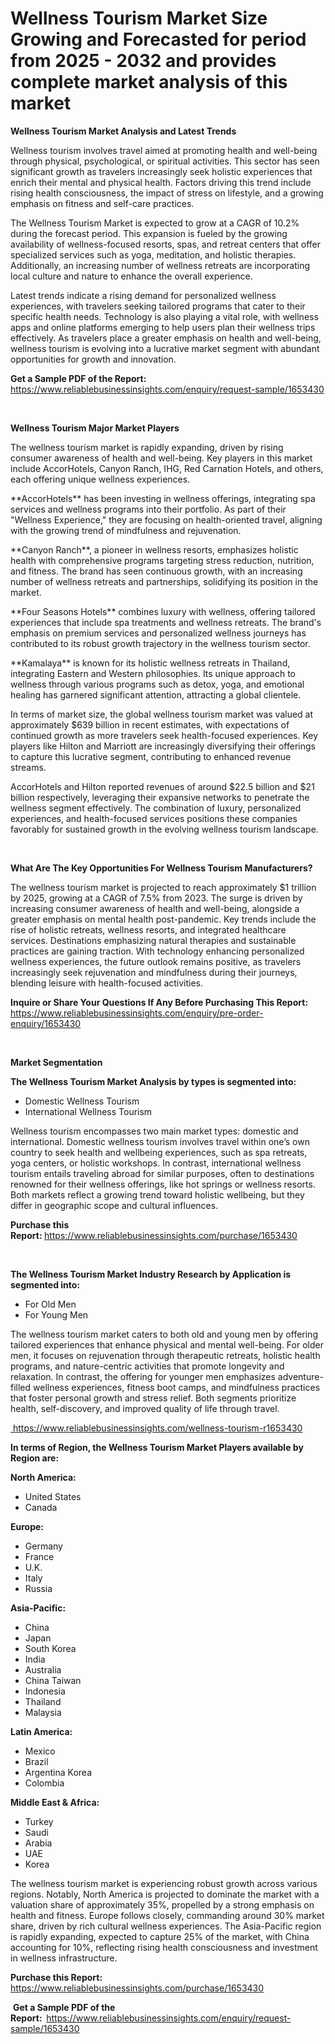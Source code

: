 <p><h1>Wellness Tourism Market Size Growing and Forecasted for period from 2025 - 2032 and provides complete market analysis of this market</h1></p><p><strong>Wellness Tourism Market Analysis and Latest Trends</strong></p>
<p><p>Wellness tourism involves travel aimed at promoting health and well-being through physical, psychological, or spiritual activities. This sector has seen significant growth as travelers increasingly seek holistic experiences that enrich their mental and physical health. Factors driving this trend include rising health consciousness, the impact of stress on lifestyle, and a growing emphasis on fitness and self-care practices.</p><p>The Wellness Tourism Market is expected to grow at a CAGR of 10.2% during the forecast period. This expansion is fueled by the growing availability of wellness-focused resorts, spas, and retreat centers that offer specialized services such as yoga, meditation, and holistic therapies. Additionally, an increasing number of wellness retreats are incorporating local culture and nature to enhance the overall experience.</p><p>Latest trends indicate a rising demand for personalized wellness experiences, with travelers seeking tailored programs that cater to their specific health needs. Technology is also playing a vital role, with wellness apps and online platforms emerging to help users plan their wellness trips effectively. As travelers place a greater emphasis on health and well-being, wellness tourism is evolving into a lucrative market segment with abundant opportunities for growth and innovation.</p></p>
<p><strong>Get a Sample PDF of the Report:&nbsp;</strong> <a href="https://www.reliablebusinessinsights.com/enquiry/request-sample/1653430?utm_campaign=2781&utm_medium=2&utm_source=Github&utm_content=ia&utm_term=16042025&utm_id=wellness-tourism">https://www.reliablebusinessinsights.com/enquiry/request-sample/1653430</a></p>
<p>&nbsp;</p>
<p><strong>Wellness Tourism Major Market Players</strong></p>
<p><p>The wellness tourism market is rapidly expanding, driven by rising consumer awareness of health and well-being. Key players in this market include AccorHotels, Canyon Ranch, IHG, Red Carnation Hotels, and others, each offering unique wellness experiences.</p><p>**AccorHotels** has been investing in wellness offerings, integrating spa services and wellness programs into their portfolio. As part of their "Wellness Experience," they are focusing on health-oriented travel, aligning with the growing trend of mindfulness and rejuvenation.</p><p>**Canyon Ranch**, a pioneer in wellness resorts, emphasizes holistic health with comprehensive programs targeting stress reduction, nutrition, and fitness. The brand has seen continuous growth, with an increasing number of wellness retreats and partnerships, solidifying its position in the market.</p><p>**Four Seasons Hotels** combines luxury with wellness, offering tailored experiences that include spa treatments and wellness retreats. The brand's emphasis on premium services and personalized wellness journeys has contributed to its robust growth trajectory in the wellness tourism sector.</p><p>**Kamalaya** is known for its holistic wellness retreats in Thailand, integrating Eastern and Western philosophies. Its unique approach to wellness through various programs such as detox, yoga, and emotional healing has garnered significant attention, attracting a global clientele.</p><p>In terms of market size, the global wellness tourism market was valued at approximately $639 billion in recent estimates, with expectations of continued growth as more travelers seek health-focused experiences. Key players like Hilton and Marriott are increasingly diversifying their offerings to capture this lucrative segment, contributing to enhanced revenue streams.</p><p>AccorHotels and Hilton reported revenues of around $22.5 billion and $21 billion respectively, leveraging their expansive networks to penetrate the wellness segment effectively. The combination of luxury, personalized experiences, and health-focused services positions these companies favorably for sustained growth in the evolving wellness tourism landscape.</p></p>
<p>&nbsp;</p>
<p><strong>What Are The Key Opportunities For Wellness Tourism Manufacturers?</strong></p>
<p><p>The wellness tourism market is projected to reach approximately $1 trillion by 2025, growing at a CAGR of 7.5% from 2023. The surge is driven by increasing consumer awareness of health and well-being, alongside a greater emphasis on mental health post-pandemic. Key trends include the rise of holistic retreats, wellness resorts, and integrated healthcare services. Destinations emphasizing natural therapies and sustainable practices are gaining traction. With technology enhancing personalized wellness experiences, the future outlook remains positive, as travelers increasingly seek rejuvenation and mindfulness during their journeys, blending leisure with health-focused activities.</p></p>
<p><strong>Inquire or Share Your Questions If Any Before Purchasing This Report:</strong> <a href="https://www.reliablebusinessinsights.com/enquiry/pre-order-enquiry/1653430?utm_campaign=2781&utm_medium=2&utm_source=Github&utm_content=ia&utm_term=16042025&utm_id=wellness-tourism">https://www.reliablebusinessinsights.com/enquiry/pre-order-enquiry/1653430</a></p>
<p>&nbsp;</p>
<p><strong>Market Segmentation</strong></p>
<p><strong>The Wellness Tourism Market Analysis by types is segmented into:</strong></p>
<p><ul><li>Domestic Wellness Tourism</li><li>International Wellness Tourism</li></ul></p>
<p><p>Wellness tourism encompasses two main market types: domestic and international. Domestic wellness tourism involves travel within one’s own country to seek health and wellbeing experiences, such as spa retreats, yoga centers, or holistic workshops. In contrast, international wellness tourism entails traveling abroad for similar purposes, often to destinations renowned for their wellness offerings, like hot springs or wellness resorts. Both markets reflect a growing trend toward holistic wellbeing, but they differ in geographic scope and cultural influences.</p></p>
<p><strong>Purchase this Report:&nbsp;</strong><a href="https://www.reliablebusinessinsights.com/purchase/1653430?utm_campaign=2781&utm_medium=2&utm_source=Github&utm_content=ia&utm_term=16042025&utm_id=wellness-tourism">https://www.reliablebusinessinsights.com/purchase/1653430</a></p>
<p>&nbsp;</p>
<p><strong>The Wellness Tourism Market Industry Research by Application is segmented into:</strong></p>
<p><ul><li>For Old Men</li><li>For Young Men</li></ul></p>
<p><p>The wellness tourism market caters to both old and young men by offering tailored experiences that enhance physical and mental well-being. For older men, it focuses on rejuvenation through therapeutic retreats, holistic health programs, and nature-centric activities that promote longevity and relaxation. In contrast, the offering for younger men emphasizes adventure-filled wellness experiences, fitness boot camps, and mindfulness practices that foster personal growth and stress relief. Both segments prioritize health, self-discovery, and improved quality of life through travel.</p></p>
<p><a href="https://www.reliablebusinessinsights.com/wellness-tourism-r1653430?utm_campaign=2781&utm_medium=2&utm_source=Github&utm_content=ia&utm_term=16042025&utm_id=wellness-tourism">&nbsp;https://www.reliablebusinessinsights.com/wellness-tourism-r1653430</a></p>
<p><strong>In terms of Region, the Wellness Tourism Market Players available by Region are:</strong></p>
<p>
    <p> <strong> North America: </strong>
        <ul>
            <li>United States</li>
            <li>Canada</li>
        </ul>
        </p> 
    <p> <strong> Europe: </strong>
        <ul>
            <li>Germany</li>
            <li>France</li>
            <li>U.K.</li>
            <li>Italy</li>
            <li>Russia</li>
        </ul>
        </p> 
    <p> <strong> Asia-Pacific: </strong>
        <ul>
            <li>China</li>
            <li>Japan</li>
            <li>South Korea</li>
            <li>India</li>
            <li>Australia</li>
            <li>China Taiwan</li>
            <li>Indonesia</li>
            <li>Thailand</li>
            <li>Malaysia</li>
        </ul>
        </p> 
    <p> <strong> Latin America: </strong>
        <ul>
            <li>Mexico</li>
            <li>Brazil</li>
            <li>Argentina Korea</li>
            <li>Colombia</li>
        </ul>
        </p> 
    <p> <strong> Middle East & Africa: </strong>
        <ul>
            <li>Turkey</li>
            <li>Saudi</li>
            <li>Arabia</li>
            <li>UAE</li>
            <li>Korea</li>
        </ul>
    </p>
    </p>
<p><p>The wellness tourism market is experiencing robust growth across various regions. Notably, North America is projected to dominate the market with a valuation share of approximately 35%, propelled by a strong emphasis on health and fitness. Europe follows closely, commanding around 30% market share, driven by rich cultural wellness experiences. The Asia-Pacific region is rapidly expanding, expected to capture 25% of the market, with China accounting for 10%, reflecting rising health consciousness and investment in wellness infrastructure.</p></p>
<p><strong>Purchase this Report: </strong><a href="https://www.reliablebusinessinsights.com/purchase/1653430?utm_campaign=2781&utm_medium=2&utm_source=Github&utm_content=ia&utm_term=16042025&utm_id=wellness-tourism">https://www.reliablebusinessinsights.com/purchase/1653430</a></p>
<p>&nbsp;<strong>Get a Sample PDF of the Report:&nbsp;&nbsp;</strong><a href="https://www.reliablebusinessinsights.com/enquiry/request-sample/1653430?utm_campaign=2781&utm_medium=2&utm_source=Github&utm_content=ia&utm_term=16042025&utm_id=wellness-tourism">https://www.reliablebusinessinsights.com/enquiry/request-sample/1653430</a></p>
<p><strong></strong></p>
<p><p></p><p></p><p></p></p>